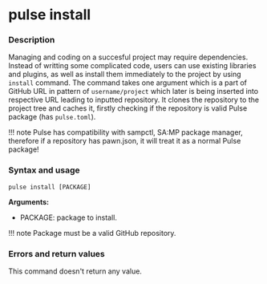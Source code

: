 # pulse install

### Description
Managing and coding on a succesful project may require dependencies. Instead of writting some complicated code, users
can use existing libraries and plugins, as well as install them immediately to the project by using `install` command.
The command takes one argument which is a part of GitHub URL in pattern of `username/project` which later is being inserted
into respective URL leading to inputted repository. It clones the repository to the project tree and caches it, firstly checking
if the repository is valid Pulse package (has `pulse.toml`).

!!! note
    Pulse has compatibility with sampctl, SA:MP package manager, therefore if a repository has pawn.json, it will
    treat it as a normal Pulse package!

### Syntax and usage

```shell
pulse install [PACKAGE]
```
**Arguments:**

- PACKAGE: package to install.

!!! note
    Package must be a valid GitHub repository.

### Errors and return values

This command doesn't return any value.